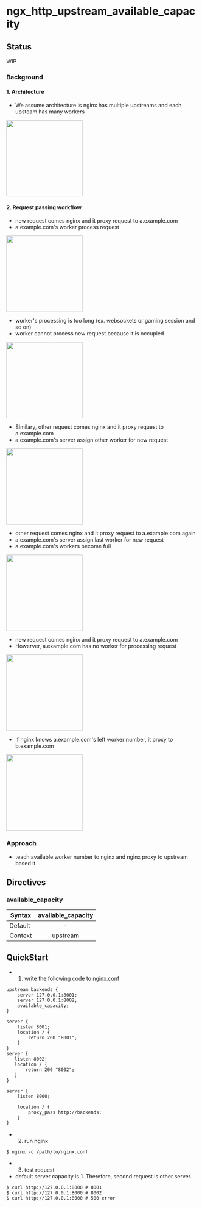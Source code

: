 # ngx_http_upstream_available_capacity

## Status

WIP

### Background

#### 1. Architecture
- We assume architecture is nginx has multiple upstreams and each upsteam has many workers 

<img src="https://cloud.githubusercontent.com/assets/209884/15988209/17db95f4-3083-11e6-94c1-68316c60ce37.png" with="200px" height="200px"/>

#### 2. Request passing workflow

- new request comes nginx and it proxy request to a.example.com
- a.example.com's worker process request

<img src="https://cloud.githubusercontent.com/assets/209884/15988268/b46eddbc-3084-11e6-8fe1-f8547a9107c5.png" with="200px" height="200px"/>

- worker's processing is too long (ex. websockets or gaming session and so on)
- worker cannot process new request because it is occupied

<img src="https://cloud.githubusercontent.com/assets/209884/15988292/8c5e5158-3085-11e6-8fb4-dc1f7aec8dc6.png" with="200px" height="200px"/>

- Similary, other request comes nginx and it proxy request to a.example.com
- a.example.com's server assign other worker for new request

<img src="https://cloud.githubusercontent.com/assets/209884/15988308/35dc8c04-3086-11e6-8481-78bda6fa6533.png" with="200px" height="200px"/>

- other request comes nginx and it proxy request to a.example.com again
- a.example.com's server assign last worker for new request
- a.example.com's workers become full

<img src="https://cloud.githubusercontent.com/assets/209884/15988320/a48498e0-3086-11e6-9609-00f735a0525f.png" with="200px" height="200px"/>

- new request comes nginx and it proxy request to a.example.com
- Howerver, a.example.com has no worker for processing request

<img src="https://cloud.githubusercontent.com/assets/209884/15988339/55080102-3087-11e6-8775-623b385cd4a4.png" with="200px" height="200px"/>

- If nginx knows a.example.com's left worker number, it proxy to b.example.com

<img src="https://cloud.githubusercontent.com/assets/209884/15988341/5da5b4ee-3087-11e6-8471-4faebe627b9f.png" with="200px" height="200px"/>

### Approach

- teach available worker number to nginx and nginx proxy to upstream based it

## Directives

### available_capacity

| Syntax        | available_capacity |
| ------------- |:-------------:|
| Default      | - |
| Context      | upstream  |

## QuickStart

- 1. write the following code to nginx.conf

```
upstream backends {
    server 127.0.0.1:8001;
    server 127.0.0.1:8002;
    available_capacity;
}

server {
    listen 8001;
    location / {
        return 200 "8001";
    }
}
server {
   listen 8002;
   location / {
       return 200 "8002";
   }
}

server {
    listen 8000;

    location / {
        proxy_pass http://backends;
    }
}
```

- 2. run nginx
```
$ nginx -c /path/to/nginx.conf 
```

- 3. test request
 - default server capacity is 1. Therefore, second request is other server.
```
$ curl http://127.0.0.1:8000 # 8001
$ curl http://127.0.0.1:8000 # 8002
$ curl http://127.0.0.1:8000 # 500 error
```
